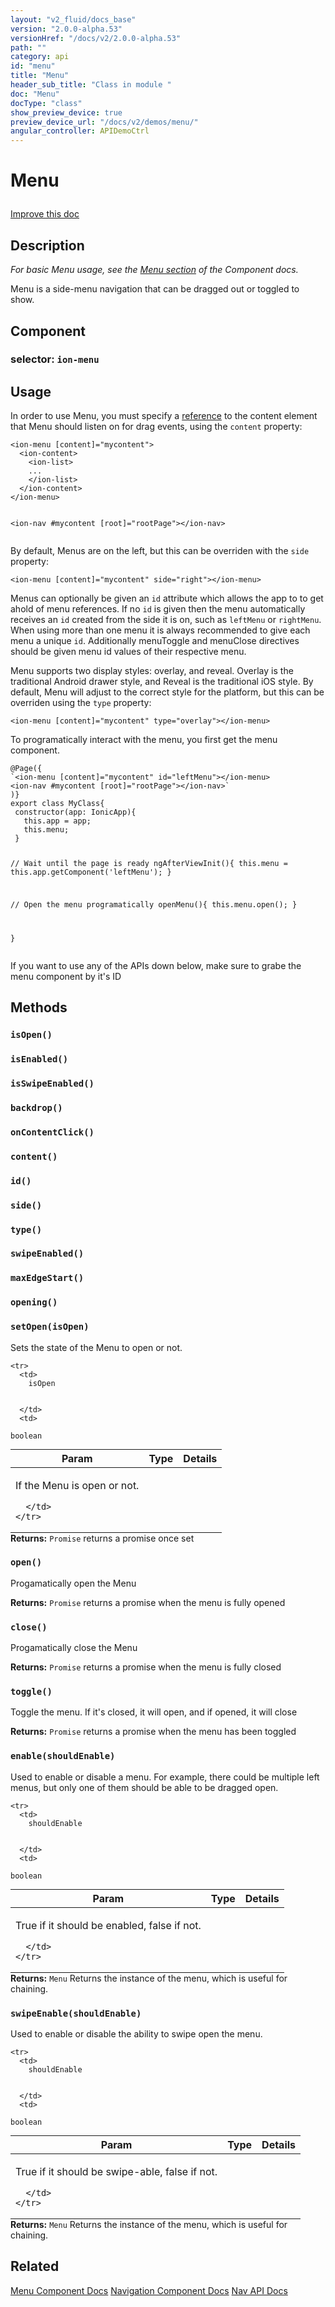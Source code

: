 ```yaml
---
layout: "v2_fluid/docs_base"
version: "2.0.0-alpha.53"
versionHref: "/docs/v2/2.0.0-alpha.53"
path: ""
category: api
id: "menu"
title: "Menu"
header_sub_title: "Class in module "
doc: "Menu"
docType: "class"
show_preview_device: true
preview_device_url: "/docs/v2/demos/menu/"
angular_controller: APIDemoCtrl
---
```










<h1 class="api-title">


Menu






</h1>

<a class="improve-v2-docs" href='http://github.com/driftyco/ionic/edit/2.0/ionic/components/menu/menu.ts#L9'>
Improve this doc
</a>






<!-- description -->
<h2>Description</h2>

<p><em>For basic Menu usage, see the <a href="../../../../components/#menus">Menu section</a>
of the Component docs.</em></p>
<p>Menu is a side-menu navigation that can be dragged out or toggled to show.</p>


<h2>Component</h2>
<h3>selector: <code>ion-menu</code></h3>
<!-- @usage tag -->

<h2>Usage</h2>

<p>In order to use Menu, you must specify a <a href="https://angular.io/docs/ts/latest/guide/user-input.html#local-variables">reference</a>
to the content element that Menu should listen on for drag events, using the <code>content</code> property:</p>
<pre><code class="lang-html">&lt;ion-menu [content]=&quot;mycontent&quot;&gt;
  &lt;ion-content&gt;
    &lt;ion-list&gt;
    ...
    &lt;/ion-list&gt;
  &lt;/ion-content&gt;
&lt;/ion-menu&gt;

&lt;ion-nav #mycontent [root]=&quot;rootPage&quot;&gt;&lt;/ion-nav&gt;
</code></pre>
<p>By default, Menus are on the left, but this can be overriden with the <code>side</code>
property:</p>
<pre><code class="lang-html">&lt;ion-menu [content]=&quot;mycontent&quot; side=&quot;right&quot;&gt;&lt;/ion-menu&gt;
</code></pre>
<p>Menus can optionally be given an <code>id</code> attribute which allows the app to
to get ahold of menu references. If no <code>id</code> is given then the menu
automatically receives an <code>id</code> created from the side it is on, such as
<code>leftMenu</code> or <code>rightMenu</code>. When using more than one menu it is always
recommended to give each menu a unique <code>id</code>. Additionally menuToggle and
menuClose directives should be given menu id values of their respective
menu.</p>
<p>Menu supports two display styles: overlay, and reveal. Overlay
is the traditional Android drawer style, and Reveal is the traditional iOS
style. By default, Menu will adjust to the correct style for the platform,
but this can be overriden using the <code>type</code> property:</p>
<pre><code class="lang-html">&lt;ion-menu [content]=&quot;mycontent&quot; type=&quot;overlay&quot;&gt;&lt;/ion-menu&gt;
</code></pre>
<p>To programatically interact with the menu, you first get the menu component.</p>
<pre><code class="lang-ts">@Page({
`&lt;ion-menu [content]=&quot;mycontent&quot; id=&quot;leftMenu&quot;&gt;&lt;/ion-menu&gt;
&lt;ion-nav #mycontent [root]=&quot;rootPage&quot;&gt;&lt;/ion-nav&gt;`
)}
export class MyClass{
 constructor(app: IonicApp){
   this.app = app;
   this.menu;
 }

 // Wait until the page is ready
 ngAfterViewInit(){
   this.menu = this.app.getComponent(&#39;leftMenu&#39;);
 }

 // Open the menu programatically
 openMenu(){
   this.menu.open();
 }

}
</code></pre>
<p>If you want to use any of the APIs down below, make sure to grabe the menu component by it&#39;s ID</p>




<!-- @property tags -->


<!-- methods on the class -->

<h2>Methods</h2>

<div id="isOpen"></div>

<h3>
<code>isOpen()</code>


</h3>












<div id="isEnabled"></div>

<h3>
<code>isEnabled()</code>


</h3>












<div id="isSwipeEnabled"></div>

<h3>
<code>isSwipeEnabled()</code>


</h3>












<div id="backdrop"></div>

<h3>
<code>backdrop()</code>


</h3>












<div id="onContentClick"></div>

<h3>
<code>onContentClick()</code>


</h3>












<div id="content"></div>

<h3>
<code>content()</code>


</h3>












<div id="id"></div>

<h3>
<code>id()</code>


</h3>












<div id="side"></div>

<h3>
<code>side()</code>


</h3>












<div id="type"></div>

<h3>
<code>type()</code>


</h3>












<div id="swipeEnabled"></div>

<h3>
<code>swipeEnabled()</code>


</h3>












<div id="maxEdgeStart"></div>

<h3>
<code>maxEdgeStart()</code>


</h3>












<div id="opening"></div>

<h3>
<code>opening()</code>


</h3>












<div id="setOpen"></div>

<h3>
<code>setOpen(isOpen)</code>


</h3>

Sets the state of the Menu to open or not.


<table class="table param-table" style="margin:0;">
  <thead>
    <tr>
      <th>Param</th>
      <th>Type</th>
      <th>Details</th>
    </tr>
  </thead>
  <tbody>

    <tr>
      <td>
        isOpen


      </td>
      <td>

  <code>boolean</code>
      </td>
      <td>
        <p>If the Menu is open or not.</p>


      </td>
    </tr>

  </tbody>
</table>





<div class="return-value">
<i class="icon ion-arrow-return-left"></i>
<b>Returns:</b>
  <code>Promise</code> returns a promise once set
</div>




<div id="open"></div>

<h3>
<code>open()</code>


</h3>

Progamatically open the Menu






<div class="return-value">
<i class="icon ion-arrow-return-left"></i>
<b>Returns:</b>
  <code>Promise</code> returns a promise when the menu is fully opened
</div>




<div id="close"></div>

<h3>
<code>close()</code>


</h3>

Progamatically close the Menu






<div class="return-value">
<i class="icon ion-arrow-return-left"></i>
<b>Returns:</b>
  <code>Promise</code> returns a promise when the menu is fully closed
</div>




<div id="toggle"></div>

<h3>
<code>toggle()</code>


</h3>

Toggle the menu. If it's closed, it will open, and if opened, it will close






<div class="return-value">
<i class="icon ion-arrow-return-left"></i>
<b>Returns:</b>
  <code>Promise</code> returns a promise when the menu has been toggled
</div>




<div id="enable"></div>

<h3>
<code>enable(shouldEnable)</code>


</h3>

Used to enable or disable a menu. For example, there could be multiple
left menus, but only one of them should be able to be dragged open.


<table class="table param-table" style="margin:0;">
  <thead>
    <tr>
      <th>Param</th>
      <th>Type</th>
      <th>Details</th>
    </tr>
  </thead>
  <tbody>

    <tr>
      <td>
        shouldEnable


      </td>
      <td>

  <code>boolean</code>
      </td>
      <td>
        <p>True if it should be enabled, false if not.</p>


      </td>
    </tr>

  </tbody>
</table>





<div class="return-value">
<i class="icon ion-arrow-return-left"></i>
<b>Returns:</b>
  <code>Menu</code> Returns the instance of the menu, which is useful for chaining.
</div>




<div id="swipeEnable"></div>

<h3>
<code>swipeEnable(shouldEnable)</code>


</h3>

Used to enable or disable the ability to swipe open the menu.


<table class="table param-table" style="margin:0;">
  <thead>
    <tr>
      <th>Param</th>
      <th>Type</th>
      <th>Details</th>
    </tr>
  </thead>
  <tbody>

    <tr>
      <td>
        shouldEnable


      </td>
      <td>

  <code>boolean</code>
      </td>
      <td>
        <p>True if it should be swipe-able, false if not.</p>


      </td>
    </tr>

  </tbody>
</table>





<div class="return-value">
<i class="icon ion-arrow-return-left"></i>
<b>Returns:</b>
  <code>Menu</code> Returns the instance of the menu, which is useful for chaining.
</div>


<!-- related link -->

<h2>Related</h2>

<a href='/docs/v2/components#menus'>Menu Component Docs</a>
<a href='/docs/v2/components#navigation'>Navigation Component Docs</a>
<a href='../../nav/Nav'>Nav API Docs</a><!-- end content block -->


<!-- end body block -->
